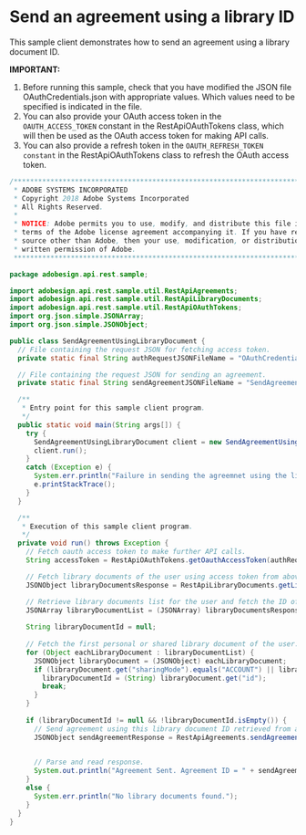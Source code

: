 # Send an agreement using a library ID

This sample client demonstrates how to send an agreement using a library document ID.

**IMPORTANT:**

1. Before running this sample, check that you have modified the JSON file OAuthCredentials.json with appropriate values. Which values need to be specified is indicated in the file.
2. You can also provide your OAuth access token in the `OAUTH_ACCESS_TOKEN` constant in the RestApiOAuthTokens class, which will then be used as the OAuth access token for making API calls.
3. You can also provide a refresh token in the `OAUTH_REFRESH_TOKEN constant` in the RestApiOAuthTokens class to refresh the OAuth access token.

```java
/*************************************************************************
 * ADOBE SYSTEMS INCORPORATED
 * Copyright 2018 Adobe Systems Incorporated
 * All Rights Reserved.
 * 
 * NOTICE: Adobe permits you to use, modify, and distribute this file in accordance with the
 * terms of the Adobe license agreement accompanying it. If you have received this file from a
 * source other than Adobe, then your use, modification, or distribution of it requires the prior
 * written permission of Adobe.
 **************************************************************************/

package adobesign.api.rest.sample;

import adobesign.api.rest.sample.util.RestApiAgreements;
import adobesign.api.rest.sample.util.RestApiLibraryDocuments;
import adobesign.api.rest.sample.util.RestApiOAuthTokens;
import org.json.simple.JSONArray;
import org.json.simple.JSONObject;

public class SendAgreementUsingLibraryDocument {
  // File containing the request JSON for fetching access token.
  private static final String authRequestJSONFileName = "OAuthCredentials.json";

  // File containing the request JSON for sending an agreement.
  private static final String sendAgreementJSONFileName = "SendAgreement.json";

  /**
   * Entry point for this sample client program.
   */
  public static void main(String args[]) {
    try {
      SendAgreementUsingLibraryDocument client = new SendAgreementUsingLibraryDocument();
      client.run();
    }
    catch (Exception e) {
      System.err.println("Failure in sending the agreemnet using the library document ID specified.");
      e.printStackTrace();
    }
  }

  /**
   * Execution of this sample client program.
   */
  private void run() throws Exception {
    // Fetch oauth access token to make further API calls.
    String accessToken = RestApiOAuthTokens.getOauthAccessToken(authRequestJSONFileName);

    // Fetch library documents of the user using access token from above.
    JSONObject libraryDocumentsResponse = RestApiLibraryDocuments.getLibraryDocuments(accessToken);

    // Retrieve library documents list for the user and fetch the ID of first library document.
    JSONArray libraryDocumentList = (JSONArray) libraryDocumentsResponse.get("libraryDocumentList");
    
    String libraryDocumentId = null;
    
    // Fetch the first personal or shared library document of the user.
    for (Object eachLibraryDocument : libraryDocumentList) {
      JSONObject libraryDocument = (JSONObject) eachLibraryDocument;
      if (libraryDocument.get("sharingMode").equals("ACCOUNT") || libraryDocument.get("sharingMode").equals("GROUP") || libraryDocument.get("sharingMode").equals("USER")) {
        libraryDocumentId = (String) libraryDocument.get("id");
        break;
      }
    }
    
    if (libraryDocumentId != null && !libraryDocumentId.isEmpty()) {
      // Send agreement using this library document ID retrieved from above.
      JSONObject sendAgreementResponse = RestApiAgreements.sendAgreement(accessToken, sendAgreementJSONFileName, libraryDocumentId,
                                                                         RestApiAgreements.DocumentIdentifierName.LIBRARY_DOCUMENT_ID);

      // Parse and read response.
      System.out.println("Agreement Sent. Agreement ID = " + sendAgreementResponse.get("id"));
    }
    else {
      System.err.println("No library documents found.");
    }
  }
}
```